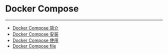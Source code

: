 # Docker Compose

---

- [Docker Compose 简介](./1.Docker-Compose简介.md)
- [Docker Compose 安装](./2.Docker-Compose安装.md)
- [Docker Compose 使用](./3.Docker-Compose使用.md)
- [Docker Compose file](./4.Docker-Compose-file.md)
